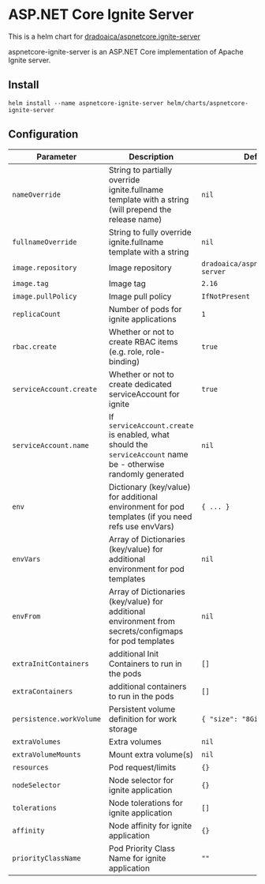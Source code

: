 # ASP.NET Core Ignite Server

This is a helm chart for [dradoaica/aspnetcore.ignite-server](https://hub.docker.com/repository/docker/dradoaica/aspnetcore.ignite-server/)

aspnetcore-ignite-server is an ASP.NET Core implementation of Apache Ignite server.

## Install

```console
helm install --name aspnetcore-ignite-server helm/charts/aspnetcore-ignite-server
```

## Configuration

| Parameter                       | Description                                                                                                    | Default                              |
| ------------------------------- |----------------------------------------------------------------------------------------------------------------|--------------------------------------|
| `nameOverride`                  | String to partially override ignite.fullname template with a string (will prepend the release name)            | `nil`                                |
| `fullnameOverride`              | String to fully override ignite.fullname template with a string                                                | `nil`                                |
| `image.repository`              | Image repository                                                                                               | `dradoaica/aspnetcore.ignite-server` |
| `image.tag`                     | Image tag                                                                                                      | `2.16`                               |
| `image.pullPolicy`              | Image pull policy                                                                                              | `IfNotPresent`                       |
| `replicaCount`                  | Number of pods for ignite applications                                                                         | `1`                                  |
| `rbac.create`                   | Whether or not to create RBAC items (e.g. role, role-binding)                                                  | `true`                               |
| `serviceAccount.create`         | Whether or not to create dedicated serviceAccount for ignite                                                   | `true`                               |
| `serviceAccount.name`           | If `serviceAccount.create` is enabled, what should the `serviceAccount` name be - otherwise randomly generated | `nil`                                |
| `env`                           | Dictionary (key/value) for additional environment for pod templates (if you need refs use envVars)             | `{ ... }`                            |
| `envVars`                       | Array of Dictionaries (key/value) for additional environment for pod templates                                 | `nil`                                |
| `envFrom`                       | Array of Dictionaries (key/value) for additional environment from secrets/configmaps for pod templates         | `nil`                                |
| `extraInitContainers`           | additional Init Containers to run in the pods                                                                  | `[]`                                 |
| `extraContainers`               | additional containers to run in the pods                                                                       | `[]`                                 |
| `persistence.workVolume`        | Persistent volume definition for work storage                                                                  | `{ "size": "8Gi" }`                  |
| `extraVolumes`                  | Extra volumes                                                                                                  | `nil`                                |
| `extraVolumeMounts`             | Mount extra volume(s)                                                                                          | `nil`                                |
| `resources`                     | Pod request/limits                                                                                             | `{}`                                 |
| `nodeSelector`                  | Node selector for ignite application                                                                           | `{}`                                 |
| `tolerations`                   | Node tolerations for ignite application                                                                        | `[]`                                 |
| `affinity`                      | Node affinity for ignite application                                                                           | `{}`                                 |
| `priorityClassName`             | Pod Priority Class Name for ignite application                                                                 | `""`                                 |
